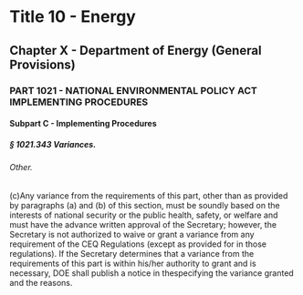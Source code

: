
# Title 10 - Energy
## Chapter X - Department of Energy (General Provisions)
### PART 1021 - NATIONAL ENVIRONMENTAL POLICY ACT IMPLEMENTING PROCEDURES
#### Subpart C - Implementing Procedures
##### § 1021.343 Variances.
###### Other.

(c)Any variance from the requirements of this part, other than as provided by paragraphs (a) and (b) of this section, must be soundly based on the interests of national security or the public health, safety, or welfare and must have the advance written approval of the Secretary; however, the Secretary is not authorized to waive or grant a variance from any requirement of the CEQ Regulations (except as provided for in those regulations). If the Secretary determines that a variance from the requirements of this part is within his/her authority to grant and is necessary, DOE shall publish a notice in thespecifying the variance granted and the reasons.
